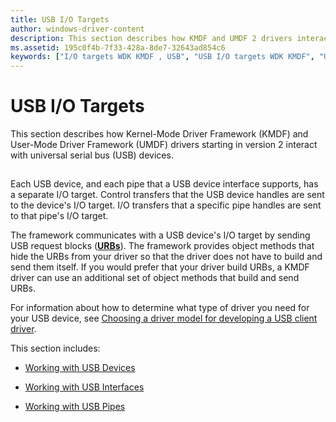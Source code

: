 ```yaml
---
title: USB I/O Targets
author: windows-driver-content
description: This section describes how KMDF and UMDF 2 drivers interact with universal serial bus (USB) devices.
ms.assetid: 195c0f4b-7f33-428a-8de7-32643ad854c6
keywords: ["I/O targets WDK KMDF , USB", "USB I/O targets WDK KMDF", "USB request blocks WDK KMDF", "URBs WDK KMDF", "USB I/O targets WDK KMDF , about USB I/O targets"]
---
```


# USB I/O Targets


This section describes how Kernel-Mode Driver Framework (KMDF) and User-Mode Driver Framework (UMDF) drivers starting in version 2 interact with universal serial bus (USB) devices.

## <a href="" id="ddk-using-usb-i-o-targets-df"></a>


Each USB device, and each pipe that a USB device interface supports, has a separate I/O target. Control transfers that the USB device handles are sent to the device's I/O target. I/O transfers that a specific pipe handles are sent to that pipe's I/O target.

The framework communicates with a USB device's I/O target by sending USB request blocks ([**URBs**](https://msdn.microsoft.com/library/windows/hardware/ff538923)). The framework provides object methods that hide the URBs from your driver so that the driver does not have to build and send them itself. If you would prefer that your driver build URBs, a KMDF driver can use an additional set of object methods that build and send URBs.

For information about how to determine what type of driver you need for your USB device, see [Choosing a driver model for developing a USB client driver](https://msdn.microsoft.com/library/windows/hardware/ff540215).

This section includes:

-   [Working with USB Devices](working-with-usb-devices.md)

-   [Working with USB Interfaces](working-with-usb-interfaces.md)

-   [Working with USB Pipes](working-with-usb-pipes.md)

 

 





